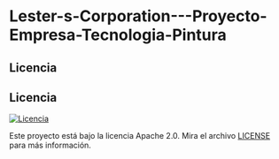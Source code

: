 # Lester-s-Corporation---Proyecto-Empresa-Tecnologia-Pintura












## Licencia  

## Licencia  

[![Licencia](https://img.shields.io/badge/Licencia-Apache%202.0-blue.svg)](LICENSE)

Este proyecto está bajo la licencia Apache 2.0. Mira el archivo [LICENSE](LICENSE) para más información.
